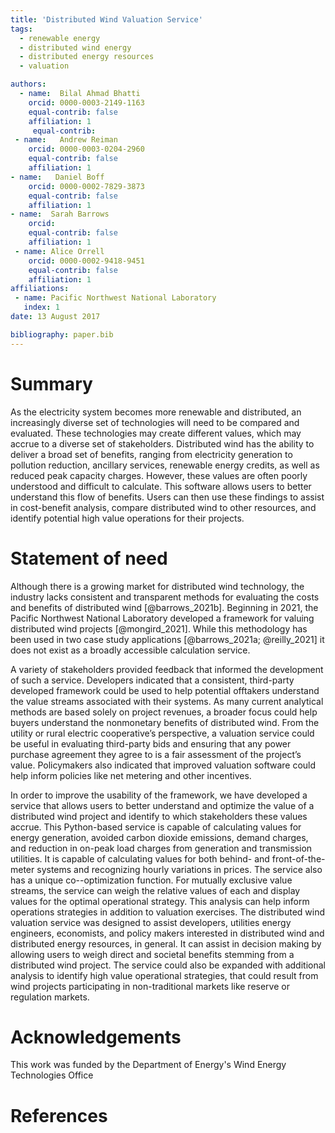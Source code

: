 ```yaml
---
title: 'Distributed Wind Valuation Service'
tags:
  - renewable energy
  - distributed wind energy
  - distributed energy resources
  - valuation 

authors:
  - name:  Bilal Ahmad Bhatti
    orcid: 0000-0003-2149-1163
    equal-contrib: false
    affiliation: 1
     equal-contrib: 
 - name:   Andrew Reiman
    orcid: 0000-0003-0204-2960
    equal-contrib: false
    affiliation: 1
- name:   Daniel Boff
    orcid: 0000-0002-7829-3873
    equal-contrib: false
    affiliation: 1
- name:  Sarah Barrows 
    orcid: 
    equal-contrib: false
    affiliation: 1
 - name: Alice Orrell 
    orcid: 0000-0002-9418-9451
    equal-contrib: false
    affiliation: 1
affiliations:
 - name: Pacific Northwest National Laboratory
   index: 1
date: 13 August 2017

bibliography: paper.bib
---
```

# Summary
As the electricity system becomes more renewable and distributed, an increasingly diverse set of technologies will need to be compared and evaluated. These technologies may create different values, which may accrue to a diverse set of stakeholders. Distributed wind has the ability to deliver a broad set of benefits, ranging from electricity generation to pollution reduction, ancillary services, renewable energy credits, as well as reduced peak capacity charges. However, these values are often poorly understood and difficult to calculate. This software allows users to better understand this flow of benefits. Users can then use these findings to assist in cost-benefit analysis, compare distributed wind to other resources, and identify potential high value operations for their projects.   

# Statement of need
Although there is a growing market for distributed wind technology, the industry lacks consistent and transparent methods for evaluating the costs and benefits of distributed wind [@barrows_2021b]. Beginning in 2021, the Pacific Northwest National Laboratory developed a framework for valuing distributed wind projects [@mongird_2021]. While this methodology has been used in two case study applications [@barrows_2021a; @reilly_2021] it does not exist as a broadly accessible calculation service. 

A variety of stakeholders provided feedback that informed the development of such a service. Developers indicated that a consistent, third-party developed framework could be used to help potential offtakers understand the value streams associated with their systems. As many current analytical methods are based solely on project revenues, a broader focus could help buyers understand the nonmonetary benefits of distributed wind. From the utility or rural electric cooperative’s perspective, a valuation service could be useful in evaluating third-party bids and ensuring that any power purchase agreement they agree to is a fair assessment of the project’s value. Policymakers also indicated that improved valuation software could help inform policies like net metering and other incentives.  

In order to improve the usability of the framework, we have developed a service that allows users to better understand and optimize the value of a distributed wind project and identify to which stakeholders these values accrue. This Python-based service is capable of calculating values for energy generation, avoided carbon dioxide emissions, demand charges, and reduction in on-peak load charges from generation and transmission utilities. It is capable of calculating values for both behind- and front-of-the-meter systems and recognizing hourly variations in prices. The service also has a unique co--optimization function. For mutually exclusive value streams, the service can weigh the relative values of each and display values for the optimal operational strategy. This analysis can help inform operations strategies in addition to valuation exercises. The distributed wind valuation service was designed to assist developers, utilities energy engineers, economists, and policy makers interested in distributed wind and distributed energy resources, in general. It can assist in decision making by allowing users to weigh direct and societal benefits stemming from a distributed wind project. The service could also be expanded with additional analysis to identify high value operational strategies, that could result from wind projects participating in non-traditional markets like reserve or regulation markets. 

# Acknowledgements
This work was funded by the Department of Energy's Wind Energy Technologies Office 

# References
